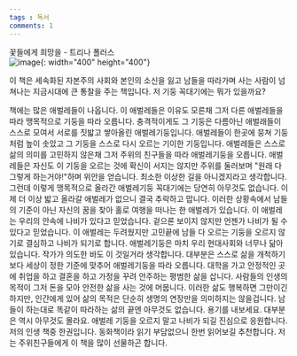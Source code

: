 ```yaml
---
tags : 독서
comments: 1
---
```

꽃들에게 희망을 - 트리나 폴러스  
![image](https://github.com/principia137/principia137.github.io/assets/62958764/8b835c83-d2a3-48cd-82e9-b8f02c9dc76b){: width="400" height="400"}

이 책은 세속화된 자본주의 사회와 본인의 소신을 잃고 남들을 따라가며 사는 사람이 넘쳐나는 지금시대에 큰 통찰을 주는 책입니다. 저 기둥 꼭대기에는 뭐가 있을까요?   

책에는 많은 애벌레들이 나옵니다. 이 애벌레들은 이유도 모른채 그저 다른 애벌레들을 따라 맹목적으로 기둥을 따라 오릅니다. 충격적이게도 그 기둥은 다름아닌 애벌래들이 스스로 모여서 서로를 짓밟고 쌓아올린 애벌레기둥입니다. 애벌레들이 한곳에 뭉쳐 기둥처럼 높이 솟았고 그 기둥을 스스로 다시 오르는 기이한 기둥입니다. 애벌레들은 스스로 삶의 의미를 고민하지 않은채 그저 주위의 친구들을 따라 애벌레기둥을 오릅니다. 애벌레들은 자신도 이 기둥을 오르는 것에 확신이 서지는 않지만 주위를 둘러보며 "원래 다 그렇게 하는거야!"하며 위안을 얻습니다. 최소한 이상한 길을 아니겠지라고 생각합니다. 그런데 이렇게 맹목적으로 올라간 애벌레기둥 꼭대기에는 당연히 아무것도 없습니다. 이제 더 이상 밟고 올라갈 애벌레가 없으니 결국 추락하고 맙니다.
이러한 상황속에서 남들의 기준이 아닌 자신의 꿈을 찾아 홀로 여행을 떠나는 한 애벌레가 있습니다. 이 애벌레는 우리의 안속에 나비가 있다고 믿었습니다. 겉으론 보이지 않지만 언젠가 나비가 될 수 있다고 믿었습니다. 이 애벌레는 두려웠지만 고민끝에 남들 다 오르는 기둥을 오르지 않기로 결심하고 나비가 되기로 합니다.
애벌레기둥은 마치 우리 현대사회와 너무나 닮아 있습니다. 작가가 의도한 바도 이 것일거라 생각합니다. 대부분은 스스로 삶을 개척하기보다 세상이 정한 기준에 맞추어 애벌레기둥을 따라 오릅니다. 대학을 가고 안정적인 곳에 취업을 하고 결혼을 하고 가정을 꾸려 안주하는 평범한 삶을 삽니다. 사람들의 인생의 목적이 그저 돈을 모아 안전한 삶을 사는 것에 머뭅니다. 이러한 삶도 행복하면 그만이긴하지만, 인간에게 있어 삶의 목적은 단순히 생명의 연장만을 의미하지는 않을겁니다. 남들이 하는대로 똑같이 따라하는 삶의 끝엔 아무것도 없습니다. 용기를 내보세요. 대부분은 역시 아무것도 몰라요. 애벌레 기둥을 오르지 말고 나비가 되길 진심으로 응원합니다.  
저의 인생 책중 한권입니다. 동화책이라 읽기 부담없으니 한번 읽어보길 추천합니다. 저는 주위친구들에게 이 책을 많이 선물하곤 합니다.
